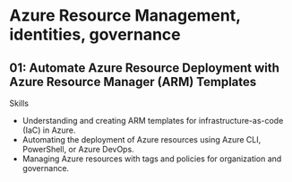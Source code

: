 # Azure Resource Management, identities, governance

## 01: Automate Azure Resource Deployment with Azure Resource Manager (ARM) Templates

Skills
* Understanding and creating ARM templates for infrastructure-as-code (IaC) in Azure.
* Automating the deployment of Azure resources using Azure CLI, PowerShell, or Azure DevOps.
* Managing Azure resources with tags and policies for organization and governance.